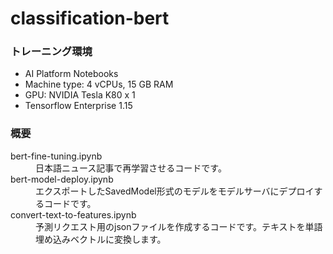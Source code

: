 # classification-bert

### トレーニング環境
- AI Platform Notebooks
- Machine type: 4 vCPUs, 15 GB RAM
- GPU: NVIDIA Tesla K80 x 1
- Tensorflow Enterprise 1.15

### 概要
<dl>
  <dt>bert-fine-tuning.ipynb</dt>
  <dd>日本語ニュース記事で再学習させるコードです。</dd>
  <dt>bert-model-deploy.ipynb</dt>
  <dd>エクスポートしたSavedModel形式のモデルをモデルサーバにデプロイするコードです。</dd>
  <dt>convert-text-to-features.ipynb</dt>
  <dd>予測リクエスト用のjsonファイルを作成するコードです。テキストを単語埋め込みベクトルに変換します。</dd>
</dl>
